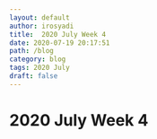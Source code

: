 ```yaml
---
layout: default
author: irosyadi
title:  2020 July Week 4
date: 2020-07-19 20:17:51
path: /blog
category: blog
tags: 2020 July
draft: false
---
```


# 2020 July Week 4

